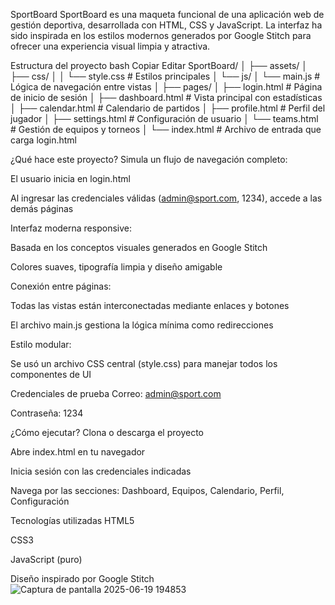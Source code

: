 SportBoard
SportBoard es una maqueta funcional de una aplicación web de gestión deportiva, desarrollada con HTML, CSS y JavaScript. La interfaz ha sido inspirada en los estilos modernos generados por Google Stitch para ofrecer una experiencia visual limpia y atractiva.

Estructura del proyecto
bash
Copiar
Editar
SportBoard/
│
├── assets/
│   ├── css/
│   │   └── style.css           # Estilos principales
│   └── js/
│       └── main.js            # Lógica de navegación entre vistas
│
├── pages/
│   ├── login.html             # Página de inicio de sesión
│   ├── dashboard.html         # Vista principal con estadísticas
│   ├── calendar.html          # Calendario de partidos
│   ├── profile.html           # Perfil del jugador
│   ├── settings.html          # Configuración de usuario
│   └── teams.html             # Gestión de equipos y torneos
│
└── index.html                 # Archivo de entrada que carga login.html

¿Qué hace este proyecto?
Simula un flujo de navegación completo:

El usuario inicia en login.html

Al ingresar las credenciales válidas (admin@sport.com, 1234), accede a las demás páginas

Interfaz moderna responsive:

Basada en los conceptos visuales generados en Google Stitch

Colores suaves, tipografía limpia y diseño amigable

Conexión entre páginas:

Todas las vistas están interconectadas mediante enlaces y botones

El archivo main.js gestiona la lógica mínima como redirecciones

Estilo modular:

Se usó un archivo CSS central (style.css) para manejar todos los componentes de UI

Credenciales de prueba
Correo: admin@sport.com

Contraseña: 1234

¿Cómo ejecutar?
Clona o descarga el proyecto

Abre index.html en tu navegador

Inicia sesión con las credenciales indicadas

Navega por las secciones: Dashboard, Equipos, Calendario, Perfil, Configuración

Tecnologías utilizadas
HTML5

CSS3

JavaScript (puro)

Diseño inspirado por Google Stitch
![Captura de pantalla 2025-06-19 194853](https://github.com/user-attachments/assets/5335ce3c-1850-4387-afe4-2afca01701e7)

